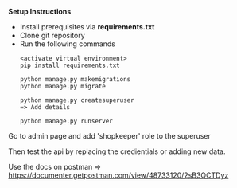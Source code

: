 **Setup Instructions**
- Install prerequisites via **requirements.txt**
- Clone git repository
- Run the following commands
  ```
  <activate virtual environment>
  pip install requirements.txt

  python manage.py makemigrations
  python manage.py migrate

  python manage.py createsuperuser
  => Add details

  python manage.py runserver
  ```

 Go to admin page and add 'shopkeeper' role to the superuser

 Then test the api by replacing the credientials or adding new data.

Use the docs on postman =>
https://documenter.getpostman.com/view/48733120/2sB3QCTDyz
